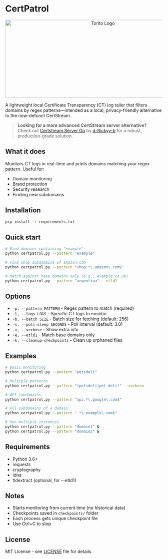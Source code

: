 # CertPatrol

<p align="center">
  <img width="609" height="250" alt="Torito Logo" src="https://torito.io/toritocertpatrol.png">
</p>

A lightweight local Certificate Transparency (CT) log tailer that filters domains by regex patterns—intended as a local, privacy-friendly alternative to the now-defunct CertStream.

> **Looking for a more advanced CertStream server alternative?**  
> Check out [Certstream Server Go](https://github.com/d-Rickyy-b/certstream-server-go) by [d-Rickyy-b](https://github.com/d-Rickyy-b) for a robust, production-grade solution.

## What it does

Monitors CT logs in real-time and prints domains matching your regex pattern. Useful for:
- Domain monitoring
- Brand protection
- Security research
- Finding new subdomains

## Installation

```bash
pip install -r requirements.txt
```

## Quick start

```bash
# Find domains containing "example"
python certpatrol.py --pattern "example"

# Find shop subdomains of amazon.com
python certpatrol.py --pattern "shop.*\.amazon\.com$"

# Match against base domains only (e.g., example.co.uk)
python certpatrol.py --pattern "argentina" --etld1
```

## Options

- `-p, --pattern PATTERN` - Regex pattern to match (required)
- `-l, --logs LOGS` - Specific CT logs to monitor
- `-b, --batch SIZE` - Batch size for fetching (default: 256)
- `-s, --poll-sleep SECONDS` - Poll interval (default: 3.0)
- `-v, --verbose` - Show extra info
- `-e, --etld1` - Match base domains only
- `-k, --cleanup-checkpoints` - Clean up orphaned files

## Examples

```bash
# Basic monitoring
python certpatrol.py --pattern "petsdeli"

# Multiple patterns
python certpatrol.py --pattern "(petsdeli|pet-deli)" --verbose

# API subdomains
python certpatrol.py --pattern "api.*\.google\.com$"

# All subdomains of a domain
python certpatrol.py --pattern ".*\.example\.com$"

# Run multiple instances
python certpatrol.py --pattern "domain1" &
python certpatrol.py --pattern "domain2" &
```

## Requirements

- Python 3.6+
- requests
- cryptography
- idna
- tldextract (optional, for --etld1)

## Notes

- Starts monitoring from current time (no historical data)
- Checkpoints saved in `checkpoints/` folder
- Each process gets unique checkpoint file
- Use Ctrl+C to stop

## License

MIT License - see [LICENSE](LICENSE) file for details.

